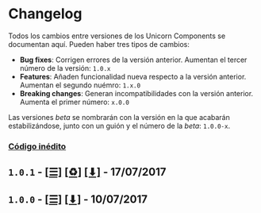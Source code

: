 Changelog
=========

Todos los cambios entre versiones de los Unicorn Components se documentan aquí. Pueden haber tres tipos de cambios:

- **Bug fixes**: Corrigen errores de la versión anterior. Aumentan el tercer número de la versión: `1.0.x`
- **Features**: Añaden funcionalidad nueva respecto a la versión anterior. Aumentan el segundo nuémro: `1.x.0`
- **Breaking changes**: Generan incompatibilidades con la versión anterior. Aumenta el primer número: `x.0.0`

Las versiones *beta* se nombrarán con la versión en la que acabarán estabilizándose, junto con un guión y el número de la *beta*: `1.0.0-x`.

### [Código inédito][unreleased]

## **`1.0.1`** - [\[☰\]][1.0.1-src] [\[♻\]][1.0.1-diff] [\[⬇\]][1.0.1-zip] - 17/07/2017

## **`1.0.0`** - [\[☰\]][1.0.0-src] [\[⬇\]][1.0.0-zip] - 10/07/2017

[unreleased]: https://bitbucket.org/nitsnetsstudios-ondemand/unicorn_components_library/branches/compare/HEAD..v0.9.1
[1.0.1-zip]: https://bitbucket.org/nitsnetsstudios-ondemand/unicorn_components_library/get/v1.0.1.zip "Decargar v1.0.1"
[1.0.1-diff]: https://bitbucket.org/nitsnetsstudios-ondemand/unicorn_components_library/branches/compare/v1.0.1..v1.0.0#diff "Cambios de v1.0.1"
[1.0.1-src]: https://bitbucket.org/nitsnetsstudios-ondemand/unicorn_components_library/src/0f74cfab1817a4568bb37aeb52097bc817699192?at=v1.0.1 "Código fuente de v1.0.1"
[1.0.0-zip]: https://bitbucket.org/nitsnetsstudios-ondemand/unicorn_components_library/get/v1.0.0.zip "Decargar v1.0.0"
[1.0.0-src]: https://bitbucket.org/nitsnetsstudios-ondemand/unicorn_components_library/src/0f74cfab1817a4568bb37aeb52097bc817699192/?at=v1.0.0 "Código fuente de v1.0.0"
